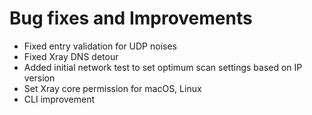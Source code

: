 # Bug fixes and Improvements

- Fixed entry validation for UDP noises
- Fixed Xray DNS detour
- Added initial network test to set optimum scan settings based on IP version
- Set Xray core permission for macOS, Linux
- CLI improvement

